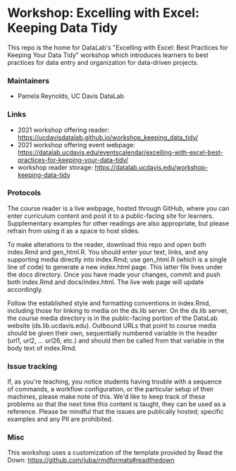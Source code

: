 # Workshop: Excelling with Excel: Keeping Data Tidy
This repo is the home for DataLab's "Excelling with Excel: Best Practices for Keeping Your Data Tidy" workshop which introduces learners to best practices for data entry and organization for data-driven projects.

### Maintainers
* Pamela Reynolds, UC Davis DataLab

### Links
* 2021 workshop offering reader: https://ucdavisdatalab.github.io/workshop_keeping_data_tidy/
* 2021 workshop offering event webpage: https://datalab.ucdavis.edu/eventscalendar/excelling-with-excel-best-practices-for-keeping-your-data-tidy/
* workshop reader storage: https://datalab.ucdavis.edu/workshop-keeping-data-tidy

### Protocols

The course reader is a live webpage, hosted through GitHub, where you can enter curriculum content and post it to a public-facing site for learners. Supplementary examples for other readings are also appropriate, but please refrain from using it as a space to host slides.

To make alterations to the reader, download this repo and open both index.Rmd and gen_html.R. You should enter your text, links, and any supporting media directly into index.Rmd; use gen_html.R (which is a single line of code) to generate a new index.html page. This latter file lives under the docs directory. Once you have made your changes, commit and push both index.Rmd and docs/index.html. The live web page will update accordingly.

Follow the established style and formatting conventions in index.Rmd, including those for linking to media on the ds.lib server. On the ds.lib server, the course media directory is in the public-facing portion of the DataLab website (ds.lib.ucdavis.edu). Outbound URLs that point to course media should be given their own, sequentially numbered variable in the header (url1, url2, ... url26, etc.) and should then be called from that variable in the body text of index.Rmd.

### Issue tracking

If, as you're teaching, you notice students having trouble with a sequence of commands, a workflow configuration, or the particular setup of their machines, please make note of this. We'd like to keep track of these problems so that the next time this content is taught, they can be used as a reference. Please be mindful that the issues are publically hosted; specific examples and any PII are prohibited.

### Misc

This workshop uses a customization of the template provided by Read the Down: https://github.com/juba/rmdformats#readthedown

